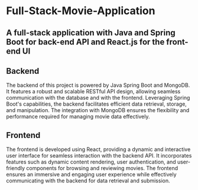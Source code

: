 # Full-Stack-Movie-Application
## A full-stack application with Java and Spring Boot for back-end API and React.js for the front-end UI

## Backend
The backend of this project is powered by Java Spring Boot and MongoDB. 
It features a robust and scalable RESTful API design, allowing seamless communication with the database and with the frontend. 
Leveraging Spring Boot's capabilities, the backend facilitates efficient data retrieval, storage, and manipulation.
The integration with MongoDB ensures the flexibility and performance required for managing movie data effectively.

## Frontend

The frontend is developed using React, providing a dynamic and interactive user interface for seamless interaction with the backend API.
It incorporates features such as dynamic content rendering, user authentication, and user-friendly components for browsing and reviewing movies. 
The frontend ensures an immersive and engaging user experience while effectively communicating with the backend for data retrieval and submission.
